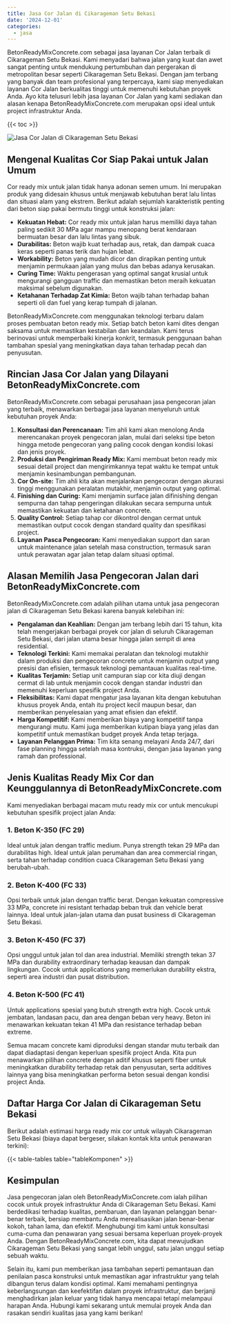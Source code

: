 ```yaml
---
title: Jasa Cor Jalan di Cikarageman Setu Bekasi
date: '2024-12-01'
categories:
  - jasa
---
```


BetonReadyMixConcrete.com sebagai jasa layanan Cor Jalan terbaik di Cikarageman Setu Bekasi. Kami menyadari bahwa jalan yang kuat dan awet sangat penting untuk mendukung pertumbuhan dan pergerakan di metropolitan besar seperti Cikarageman Setu Bekasi. Dengan jam terbang yang banyak dan team profesional yang terpercaya, kami siap menyediakan layanan Cor Jalan berkualitas tinggi untuk memenuhi kebutuhan proyek Anda. Ayo kita telusuri lebih jasa layanan Cor Jalan yang kami sediakan dan alasan kenapa BetonReadyMixConcrete.com merupakan opsi ideal untuk project infrastruktur Anda.

{{< toc >}}

![Jasa Cor Jalan di Cikarageman Setu Bekasi](https://betoncor8.github.io/cor/harga-beton-readymix-concrete%20(19).png)

## Mengenal Kualitas Cor Siap Pakai untuk Jalan Umum

Cor ready mix untuk jalan tidak hanya adonan semen umum. Ini merupakan produk yang didesain khusus untuk menjawab kebutuhan berat lalu lintas dan situasi alam yang ekstrem. Berikut adalah sejumlah karakteristik penting dari beton siap pakai bermutu tinggi untuk konstruksi jalan:

- **Kekuatan Hebat:** Cor ready mix untuk jalan harus memiliki daya tahan paling sedikit 30 MPa agar mampu menopang berat kendaraan bermuatan besar dan lalu lintas yang sibuk.
- **Durabilitas:** Beton wajib kuat terhadap aus, retak, dan dampak cuaca keras seperti panas terik dan hujan lebat.
- **Workability:** Beton yang mudah dicor dan dirapikan penting untuk menjamin permukaan jalan yang mulus dan bebas adanya kerusakan.
- **Curing Time:** Waktu pengerasan yang optimal sangat krusial untuk mengurangi gangguan traffic dan memastikan beton meraih kekuatan maksimal sebelum digunakan.
- **Ketahanan Terhadap Zat Kimia:** Beton wajib tahan terhadap bahan seperti oli dan fuel yang kerap tumpah di jalanan.

BetonReadyMixConcrete.com menggunakan teknologi terbaru dalam proses pembuatan beton ready mix. Setiap batch beton kami dites dengan saksama untuk memastikan kestabilan dan keandalan. Kami terus berinovasi untuk memperbaiki kinerja konkrit, termasuk penggunaan bahan tambahan spesial yang meningkatkan daya tahan terhadap pecah dan penyusutan.

## Rincian Jasa Cor Jalan yang Dilayani BetonReadyMixConcrete.com

BetonReadyMixConcrete.com sebagai perusahaan jasa pengecoran jalan yang terbaik, menawarkan berbagai jasa layanan menyeluruh untuk kebutuhan proyek Anda:

1. **Konsultasi dan Perencanaan:** Tim ahli kami akan menolong Anda merencanakan proyek pengecoran jalan, mulai dari seleksi tipe beton hingga metode pengecoran yang paling cocok dengan kondisi lokasi dan jenis proyek.
2. **Produksi dan Pengiriman Ready Mix:** Kami membuat beton ready mix sesuai detail project dan mengirimkannya tepat waktu ke tempat untuk menjamin kesinambungan pembangunan.
3. **Cor On-site:** Tim ahli kita akan menjalankan pengecoran dengan akurasi tinggi menggunakan peralatan mutakhir, menjamin output yang optimal.
4. **Finishing dan Curing:** Kami menjamin surface jalan difinishing dengan sempurna dan tahap pengeringan dilakukan secara sempurna untuk memastikan kekuatan dan ketahanan concrete.
5. **Quality Control:** Setiap tahap cor dikontrol dengan cermat untuk memastikan output cocok dengan standard quality dan spesifikasi project.
6. **Layanan Pasca Pengecoran:** Kami menyediakan support dan saran untuk maintenance jalan setelah masa construction, termasuk saran untuk perawatan agar jalan tetap dalam situasi optimal.

## Alasan Memilih Jasa Pengecoran Jalan dari BetonReadyMixConcrete.com

BetonReadyMixConcrete.com adalah pilihan utama untuk jasa pengecoran jalan di Cikarageman Setu Bekasi karena banyak kelebihan ini:

- **Pengalaman dan Keahlian:** Dengan jam terbang lebih dari 15 tahun, kita telah mengerjakan berbagai proyek cor jalan di seluruh Cikarageman Setu Bekasi, dari jalan utama besar hingga jalan sempit di area residential.
- **Teknologi Terkini:** Kami memakai peralatan dan teknologi mutakhir dalam produksi dan pengecoran concrete untuk menjamin output yang presisi dan efisien, termasuk teknologi pemantauan kualitas real-time.
- **Kualitas Terjamin:** Setiap unit campuran siap cor kita diuji dengan cermat di lab untuk menjamin cocok dengan standar industri dan memenuhi keperluan spesifik project Anda.
- **Fleksibilitas:** Kami dapat mengatur jasa layanan kita dengan kebutuhan khusus proyek Anda, entah itu project kecil maupun besar, dan memberikan penyelesaian yang amat efisien dan efektif.
- **Harga Kompetitif:** Kami memberikan biaya yang kompetitif tanpa mengurangi mutu. Kami juga memberikan kutipan biaya yang jelas dan kompetitif untuk memastikan budget proyek Anda tetap terjaga.
- **Layanan Pelanggan Prima:** Tim kita senang melayani Anda 24/7, dari fase planning hingga setelah masa kontruksi, dengan jasa layanan yang ramah dan professional.

## Jenis Kualitas Ready Mix Cor dan Keunggulannya di BetonReadyMixConcrete.com

Kami menyediakan berbagai macam mutu ready mix cor untuk mencukupi kebutuhan spesifik project jalan Anda:

### 1\. Beton K-350 (FC 29)

Ideal untuk jalan dengan traffic medium. Punya strength tekan 29 MPa dan durabilitas high. Ideal untuk jalan perumahan dan area commercial ringan, serta tahan terhadap condition cuaca Cikarageman Setu Bekasi yang berubah-ubah.

### 2\. Beton K-400 (FC 33)

Opsi terbaik untuk jalan dengan traffic berat. Dengan kekuatan compressive 33 MPa, concrete ini resistant terhadap beban truk dan vehicle berat lainnya. Ideal untuk jalan-jalan utama dan pusat business di Cikarageman Setu Bekasi.

### 3\. Beton K-450 (FC 37)

Opsi unggul untuk jalan tol dan area industrial. Memiliki strength tekan 37 MPa dan durability extraordinary terhadap keausan dan dampak lingkungan. Cocok untuk applications yang memerlukan durability ekstra, seperti area industri dan pusat distribution.

### 4\. Beton K-500 (FC 41)

Untuk applications spesial yang butuh strength extra high. Cocok untuk jembatan, landasan pacu, dan area dengan beban very heavy. Beton ini menawarkan kekuatan tekan 41 MPa dan resistance terhadap beban extreme.

Semua macam concrete kami diproduksi dengan standar mutu terbaik dan dapat diadaptasi dengan keperluan spesifik project Anda. Kita pun menawarkan pilihan concrete dengan aditif khusus seperti fiber untuk meningkatkan durability terhadap retak dan penyusutan, serta additives lainnya yang bisa meningkatkan performa beton sesuai dengan kondisi project Anda.

## Daftar Harga Cor Jalan di Cikarageman Setu Bekasi

Berikut adalah estimasi harga ready mix cor untuk wilayah Cikarageman Setu Bekasi (biaya dapat bergeser, silakan kontak kita untuk penawaran terkini):

{{< table-tables table="tableKomponen" >}}

## Kesimpulan

Jasa pengecoran jalan oleh BetonReadyMixConcrete.com ialah pilihan cocok untuk proyek infrastruktur Anda di Cikarageman Setu Bekasi. Kami berdedikasi terhadap kualitas, pembaruan, dan layanan pelanggan benar-benar terbaik, bersiap membantu Anda merealisasikan jalan benar-benar kokoh, tahan lama, dan efektif. Menghubungi tim kami untuk konsultasi cuma-cuma dan penawaran yang sesuai bersama keperluan proyek-proyek Anda. Dengan BetonReadyMixConcrete.com, kita dapat mewujudkan Cikarageman Setu Bekasi yang sangat lebih unggul, satu jalan unggul setiap sebuah waktu.

Selain itu, kami pun memberikan jasa tambahan seperti pemantauan dan penilaian pasca konstruksi untuk memastikan agar infrastruktur yang telah dibangun terus dalam kondisi optimal. Kami memahami pentingnya keberlangsungan dan keefektifan dalam proyek infrastruktur, dan berjanji menghadirkan jalan keluar yang tidak hanya mencapai tetapi melampaui harapan Anda. Hubungi kami sekarang untuk memulai proyek Anda dan rasakan sendiri kualitas jasa yang kami berikan!
